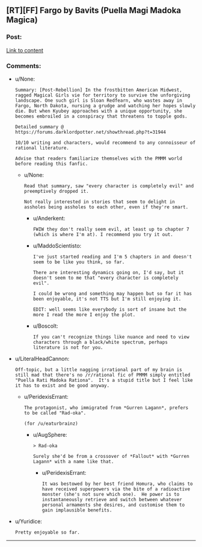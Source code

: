 ## [RT][FF] Fargo by Bavits (Puella Magi Madoka Magica)

### Post:

[Link to content](https://www.fanfiction.net/s/11228999/1/Fargo)

### Comments:

- u/None:
  ```
  Summary: [Post-Rebellion] In the frostbitten American Midwest, ragged Magical Girls vie for territory to survive the unforgiving landscape. One such girl is Sloan Redfearn, who wastes away in Fargo, North Dakota, nursing a grudge and watching her hopes slowly die. But when Kyubey approaches with a unique opportunity, she becomes embroiled in a conspiracy that threatens to topple gods.

  Detailed summary @ https://forums.darklordpotter.net/showthread.php?t=31944

  10/10 writing and characters, would recommend to any connoisseur of rational literature.

  Advise that readers familiarize themselves with the PMMM world before reading this fanfic.
  ```

  - u/None:
    ```
    Read that summary, saw "every character is completely evil" and preemptively dropped it.

    Not really interested in stories that seem to delight in assholes being assholes to each other, even if they're smart.
    ```

    - u/Anderkent:
      ```
      FWIW they don't really seem evil, at least up to chapter 7 (which is where I'm at). I recommend you try it out.
      ```

    - u/MaddoScientisto:
      ```
      I've just started reading and I'm 5 chapters in and doesn't seem to be like you think, so far.

      There are interesting dynamics going on, I'd say, but it doesn't seem to me that "every character is completely evil".

      I could be wrong and something may happen but so far it has been enjoyable, it's not TTS but I'm still enjoying it.

      EDIT: well seems like everybody is sort of insane but the more I read the more I enjoy the plot.
      ```

    - u/Boscolt:
      ```
      If you can't recognize things like nuance and need to view characters through a black/white spectrum, perhaps literature is not for you.
      ```

- u/LiteralHeadCannon:
  ```
  Off-topic, but a little nagging irrational part of my brain is still mad that there's no /r/rational fic of PMMM simply entitled "Puella Rati Madoka Rationa".  It's a stupid title but I feel like it has to exist and be good anyway.
  ```

  - u/PeridexisErrant:
    ```
    The protagonist, who immigrated from *Gurren Lagann*, prefers to be called "Rad-oka".

    (for /u/eaturbrainz)
    ```

    - u/AugSphere:
      ```
      > Rad-oka

      Surely she'd be from a crossover of *Fallout* with *Gurren Lagann* with a name like that.
      ```

      - u/PeridexisErrant:
        ```
        It was bestowed by her best friend Homura, who claims to have received superpowers via the bite of a radioactive monster (she's not sure which one).  He power is to instantaneously retrieve and switch between whatever personal armaments she desires, and customise them to gain implausible benefits.
        ```

- u/Yuridice:
  ```
  Pretty enjoyable so far.
  ```

---

